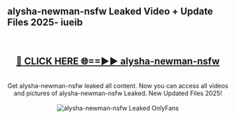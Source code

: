 <h2>alysha-newman-nsfw Leaked Video + Update Files 2025- iueib</h2>
<br>
<div align="center">
<h2><a href="https://libra.edu.pl?alysha-newman-nsfw" rel="nofollow">🔴 CLICK HERE 🌐==►► alysha-newman-nsfw</a></h2>
<br>
Get alysha-newman-nsfw leaked all content. Now you can access all videos and pictures of alysha-newman-nsfw Leaked. New Updated Files 2025!
<br>
<br>
<a href="https://libra.edu.pl?alysha-newman-nsfw" rel="nofollow" data-target="animated-image.originalLink"><img src="https://i.ibb.co.com/WyWwxjT/player-gif2.gif" alt="alysha-newman-nsfw Leaked OnlyFans" style="max-width: 100%; display: inline-block;" data-target="animated-image.originalImage"></a>
</div>
<br>